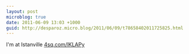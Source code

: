 ```yaml
---
layout: post
microblog: true
date: 2011-06-09 13:03 +1000
guid: http://desparoz.micro.blog/2011/06/09/t78658402011725825.html
---
```

I'm at Istanville [4sq.com/lKLAPy](http://4sq.com/lKLAPy)
